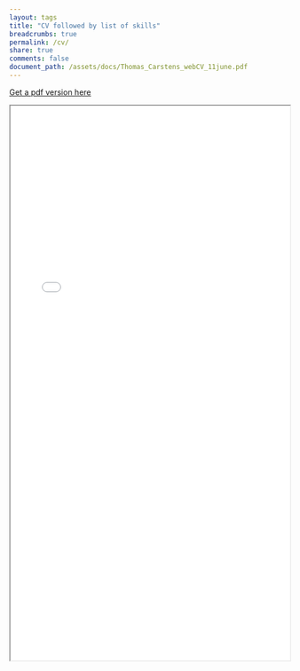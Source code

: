 ```yaml
---
layout: tags
title: "CV followed by list of skills"
breadcrumbs: true
permalink: /cv/
share: true
comments: false
document_path: /assets/docs/Thomas_Carstens_webCV_11june.pdf
---
```


<a download href="{{ page.document_path }}">Get a pdf version here</a>
<iframe src="{{ page.document_path }}" width="100%" height="1000px"></iframe>
